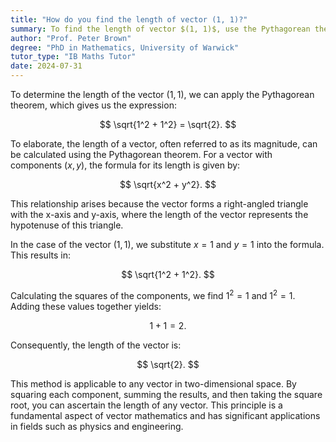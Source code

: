 ```yaml
---
title: "How do you find the length of vector (1, 1)?"
summary: To find the length of vector $(1, 1)$, use the Pythagorean theorem; $\sqrt{1^2 + 1^2} = \sqrt{2}$.
author: "Prof. Peter Brown"
degree: "PhD in Mathematics, University of Warwick"
tutor_type: "IB Maths Tutor"
date: 2024-07-31
---
```


To determine the length of the vector $(1, 1)$, we can apply the Pythagorean theorem, which gives us the expression:

$$
\sqrt{1^2 + 1^2} = \sqrt{2}.
$$

To elaborate, the length of a vector, often referred to as its magnitude, can be calculated using the Pythagorean theorem. For a vector with components $(x, y)$, the formula for its length is given by:

$$
\sqrt{x^2 + y^2}.
$$

This relationship arises because the vector forms a right-angled triangle with the x-axis and y-axis, where the length of the vector represents the hypotenuse of this triangle.

In the case of the vector $(1, 1)$, we substitute $x = 1$ and $y = 1$ into the formula. This results in:

$$
\sqrt{1^2 + 1^2}.
$$

Calculating the squares of the components, we find $1^2 = 1$ and $1^2 = 1$. Adding these values together yields:

$$
1 + 1 = 2.
$$

Consequently, the length of the vector is:

$$
\sqrt{2}.
$$

This method is applicable to any vector in two-dimensional space. By squaring each component, summing the results, and then taking the square root, you can ascertain the length of any vector. This principle is a fundamental aspect of vector mathematics and has significant applications in fields such as physics and engineering.
    